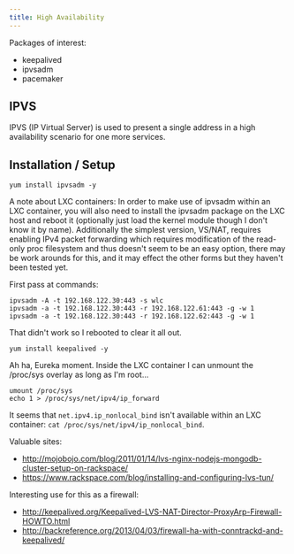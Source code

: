 ```yaml
---
title: High Availability
---
```


Packages of interest:

* keepalived
* ipvsadm
* pacemaker

## IPVS

IPVS (IP Virtual Server) is used to present a single address in a high
availability scenario for one more services.

## Installation / Setup

```
yum install ipvsadm -y
```

A note about LXC containers: In order to make use of ipvsadm within an LXC
container, you will also need to install the ipvsadm package on the LXC host
and reboot it (optionally just load the kernel module though I don't know it by
name). Additionally the simplest version, VS/NAT, requires enabling IPv4 packet
forwarding which requires modification of the read-only proc filesystem and
thus doesn't seem to be an easy option, there may be work arounds for this, and
it may effect the other forms but they haven't been tested yet.

First pass at commands:

```
ipvsadm -A -t 192.168.122.30:443 -s wlc
ipvsadm -a -t 192.168.122.30:443 -r 192.168.122.61:443 -g -w 1
ipvsadm -a -t 192.168.122.30:443 -r 192.168.122.62:443 -g -w 1
```

That didn't work so I rebooted to clear it all out.

```
yum install keepalived -y
```

Ah ha, Eureka moment. Inside the LXC container I can unmount the /proc/sys
overlay as long as I'm root...

```
umount /proc/sys
echo 1 > /proc/sys/net/ipv4/ip_forward
```

It seems that `net.ipv4.ip_nonlocal_bind` isn't available within an LXC
container: `cat /proc/sys/net/ipv4/ip_nonlocal_bind`.

Valuable sites:

* http://mojobojo.com/blog/2011/01/14/lvs-nginx-nodejs-mongodb-cluster-setup-on-rackspace/
* https://www.rackspace.com/blog/installing-and-configuring-lvs-tun/

Interesting use for this as a firewall:

* http://keepalived.org/Keepalived-LVS-NAT-Director-ProxyArp-Firewall-HOWTO.html
* http://backreference.org/2013/04/03/firewall-ha-with-conntrackd-and-keepalived/

